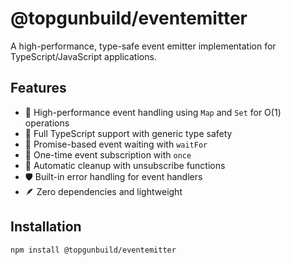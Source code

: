 # @topgunbuild/eventemitter

A high-performance, type-safe event emitter implementation for TypeScript/JavaScript applications.

## Features

- 🚀 High-performance event handling using `Map` and `Set` for O(1) operations
- 📘 Full TypeScript support with generic type safety
- 🔄 Promise-based event waiting with `waitFor`
- 🎯 One-time event subscription with `once`
- 🧹 Automatic cleanup with unsubscribe functions
- 🛡️ Built-in error handling for event handlers
- 🪶 Zero dependencies and lightweight

## Installation

```bash
npm install @topgunbuild/eventemitter
